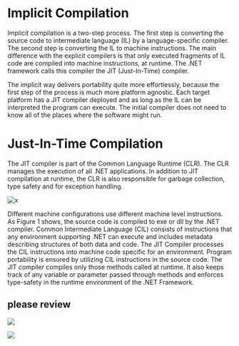 # Implicit Compilation
 Implicit compilation is a two-step process.  The first step is converting the source code to intermediate language (IL) by a language-specific compiler. The second step is converting the IL to machine instructions. The main difference with the explicit compilers is that only executed fragments of IL code are compiled into machine instructions, at runtime. The .NET framework calls this compiler the JIT (Just-In-Time) compiler.

The implicit way delivers portability quite more effortlessly, because the first step of the process is much more platform agnostic. Each target platform has a JIT compiler deployed and as long as the IL can be interpreted the program can execute. The initial compiler does not need to know all of the places where the software might run.

# Just-In-Time Compilation    
The JIT compiler is part of the Common Language Runtime (CLR). The CLR manages the execution of all .NET applications. In addition to JIT compilation at runtime, the CLR is also responsible for garbage collection, type safety and for exception handling.

![x](https://www.telerik.com/sfimages/default-source/blogs/understanding--net-just-in-time-compiler-figure-170ea752614cf-png)

Different machine configurations use different machine level instructions. As Figure 1 shows, the source code is compiled to exe or dll by the .NET compiler. Common Intermediate Language (CIL) consists of instructions that any environment supporting .NET can execute and includes metadata describing structures of both data and code. The JIT Compiler processes the CIL instructions into machine code specific for an environment. Program portability is ensured by utilizing CIL instructions in the source code. The JIT compiler compiles only those methods called at runtime. It also keeps track of any variable or parameter passed through methods and enforces type-safety in the runtime environment of the .NET Framework.

## **please review**

![](https://codeasy.net/ContentStorage/Chapters/f3fc0263-1d53-464f-8b3a-340cc1d772db/Assets/c_sharp_program_execution.png)

![](https://codeasy.net/ContentStorage/Chapters/f3fc0263-1d53-464f-8b3a-340cc1d772db/Assets/net_structure_2.png)

